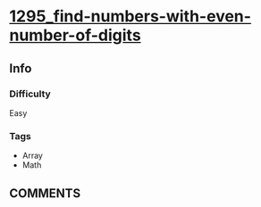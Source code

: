 # [1295_find-numbers-with-even-number-of-digits](https://leetcode.com/problems/find-numbers-with-even-number-of-digits/)

## Info

### Difficulty

Easy

### Tags

- Array
- Math

## __COMMENTS__

> 
